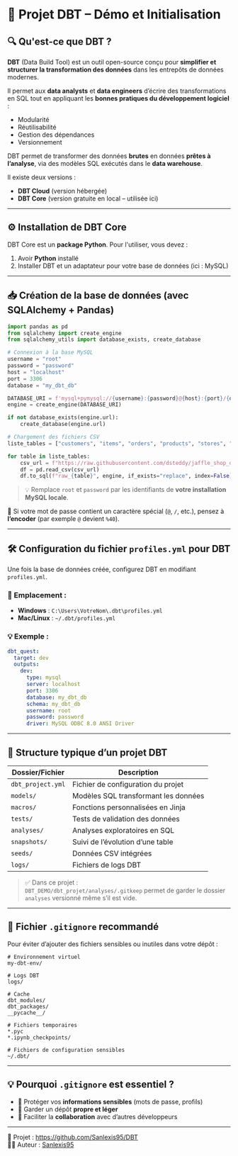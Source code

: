 # 🚀 Projet DBT – Démo et Initialisation

## 🔍 Qu'est-ce que DBT ?

**DBT** (Data Build Tool) est un outil open-source conçu pour **simplifier et structurer la transformation des données** dans les entrepôts de données modernes.

Il permet aux **data analysts** et **data engineers** d’écrire des transformations en SQL tout en appliquant les **bonnes pratiques du développement logiciel** :

- Modularité
- Réutilisabilité
- Gestion des dépendances
- Versionnement

DBT permet de transformer des données **brutes** en données **prêtes à l’analyse**, via des modèles SQL exécutés dans le **data warehouse**.

Il existe deux versions :
- **DBT Cloud** (version hébergée)
- **DBT Core** (version gratuite en local – utilisée ici)

---

## ⚙️ Installation de DBT Core

DBT Core est un **package Python**. Pour l'utiliser, vous devez :

1. Avoir **Python** installé
2. Installer DBT et un adaptateur pour votre base de données (ici : MySQL)

---

## 📥 Création de la base de données (avec SQLAlchemy + Pandas)

```python
import pandas as pd
from sqlalchemy import create_engine
from sqlalchemy_utils import database_exists, create_database

# Connexion à la base MySQL
username = "root"
password = "password"
host = "localhost"
port = 3306
database = "my_dbt_db"

DATABASE_URI = f'mysql+pymysql://{username}:{password}@{host}:{port}/{database}'
engine = create_engine(DATABASE_URI)

if not database_exists(engine.url):
    create_database(engine.url)

# Chargement des fichiers CSV
liste_tables = ["customers", "items", "orders", "products", "stores", "supplies"]

for table in liste_tables:
    csv_url = f"https://raw.githubusercontent.com/dsteddy/jaffle_shop_data/main/raw_{table}.csv"
    df = pd.read_csv(csv_url)
    df.to_sql(f"raw_{table}", engine, if_exists="replace", index=False)
```

> 💡 Remplace `root` et `password` par les identifiants de **votre installation MySQL locale**.

🔐 Si votre mot de passe contient un caractère spécial (`@`, `/`, etc.), pensez à **l’encoder** (par exemple `@` devient `%40`).

---

## 🛠️ Configuration du fichier `profiles.yml` pour DBT

Une fois la base de données créée, configurez DBT en modifiant `profiles.yml`.

### 📁 Emplacement :

- **Windows** : `C:\Users\VotreNom\.dbt\profiles.yml`
- **Mac/Linux** : `~/.dbt/profiles.yml`

### 💡 Exemple :

```yaml
dbt_quest:
  target: dev
  outputs:
    dev:
      type: mysql
      server: localhost
      port: 3306
      database: my_dbt_db
      schema: my_dbt_db
      username: root
      password: password
      driver: MySQL ODBC 8.0 ANSI Driver
```

---

## 🧱 Structure typique d’un projet DBT

| Dossier/Fichier         | Description |
|-------------------------|-------------|
| `dbt_project.yml`       | Fichier de configuration du projet |
| `models/`               | Modèles SQL transformant les données |
| `macros/`               | Fonctions personnalisées en Jinja |
| `tests/`                | Tests de validation des données |
| `analyses/`             | Analyses exploratoires en SQL |
| `snapshots/`            | Suivi de l’évolution d’une table |
| `seeds/`                | Données CSV intégrées |
| `logs/`                 | Fichiers de logs DBT |

> ✅ Dans ce projet :  
> `DBT_DEMO/dbt_projet/analyses/.gitkeep` permet de garder le dossier `analyses` versionné même s’il est vide.

---

## 🧼 Fichier `.gitignore` recommandé

Pour éviter d’ajouter des fichiers sensibles ou inutiles dans votre dépôt :

```
# Environnement virtuel
my-dbt-env/

# Logs DBT
logs/

# Cache
dbt_modules/
dbt_packages/
__pycache__/

# Fichiers temporaires
*.pyc
*.ipynb_checkpoints/

# Fichiers de configuration sensibles
~/.dbt/
```

---

## 💡 Pourquoi `.gitignore` est essentiel ?

- 🔐 Protéger vos **informations sensibles** (mots de passe, profils)
- 🚀 Garder un dépôt **propre et léger**
- 🤝 Faciliter la **collaboration** avec d’autres développeurs


---

📁 Projet : https://github.com/Sanlexis95/DBT  
🧑‍💻 Auteur : [Sanlexis95](https://github.com/Sanlexis95)
